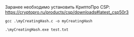 Заранее необходимо установить КриптоПро CSP: https://cryptopro.ru/products/csp/downloads#latest_csp50r3

``
gcc .\myCreatingHash.c -o myCreatingHash
``

``
.\myCreatingHash.exe test.txt
``
